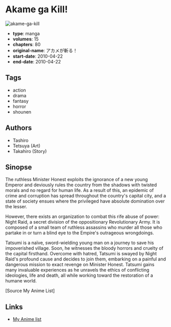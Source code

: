 # Akame ga Kill!

![akame-ga-kill](https://cdn.myanimelist.net/images/manga/1/187665.jpg)

-   **type**: manga
-   **volumes**: 15
-   **chapters**: 80
-   **original-name**: アカメが斬る！
-   **start-date**: 2010-04-22
-   **end-date**: 2010-04-22

## Tags

-   action
-   drama
-   fantasy
-   horror
-   shounen

## Authors

-   Tashiro
-   Tetsuya (Art)
-   Takahiro (Story)

## Sinopse

The ruthless Minister Honest exploits the ignorance of a new young Emperor and deviously rules the country from the shadows with twisted morals and no regard for human life. As a result of this, an epidemic of crime and corruption has spread throughout the country's capital city, and a state of society ensues where the privileged have absolute domination over the lesser.

However, there exists an organization to combat this rife abuse of power: Night Raid, a secret division of the oppositionary Revolutionary Army. It is composed of a small team of ruthless assassins who murder all those who partake in or turn a blind eye to the Empire's outrageous wrongdoings.

Tatsumi is a naïve, sword-wielding young man on a journey to save his impoverished village. Soon, he witnesses the bloody horrors and cruelty of the capital firsthand. Overcome with hatred, Tatsumi is swayed by Night Raid's profound cause and decides to join them, embarking on a painful and dangerous mission to exact revenge on Minister Honest. Tatsumi gains many invaluable experiences as he unravels the ethics of conflicting ideologies, life and death, all while working toward the restoration of a humane world.

[Source My Anime List]

## Links

-   [My Anime list](https://myanimelist.net/manga/25132/Akame_ga_Kill)
